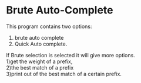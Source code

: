 # Brute Auto-Complete

This program contains two options:
1) brute auto complete 
2) Quick Auto complete. 

If Brute selection is selected it will give more options.<br>
1)get the weight of a prefix, <br>
2)the best match of a prefix<br>
3)print out of the best match of a certain prefix.<br>
